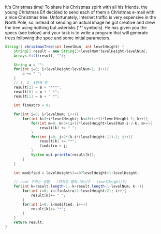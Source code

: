 It's Christmas time! To share his Christmas spirit with all his friends, the young Christmas Elf decided to send each of them a Christmas e-mail with a nice Christmas tree. Unfortunately, Internet traffic is very expensive in the North Pole, so instead of sending an actual image he got creative and drew the tree using nothing but asterisks ('*' symbols). He has given you the specs (see below) and your task is to write a program that will generate trees following the spec and some initial parameters.
```java
String[] christmasTree(int levelNum, int levelHeight) {
    String[] result = new String[3+levelNum*levelHeight+levelNum];
    Arrays.fill(result, "");
    
    String a = "";
    for(int i=0; i<levelHeight+levelNum-1; i++){
        a += " ";
    }
    // 1, 2, 3번째 층
    result[2] = a + "***";
    result[0] = a + " *";
    result[1] = a + " *";
    
    int finAstro = 0;    
    
    for(int i=0; i<levelNum; i++){        
        for(int k=3+i*levelHeight; k<=3+(i+1)*levelHeight-1; k++){
            for(int m=0; m<3+(i+1)*levelHeight+levelNum-i-2-k; m++){
                result[k] += " ";
            }
            for(int j=0; j<2*(k-i*(levelHeight-1))-1; j++){  
                result[k] += "*";   
                finAstro = j;
            }  
            System.out.println(result[k]);
        }        
    }    
    
    int modified = levelHeight%2==0?levelHeight+1:levelHeight;
    
    // root 구하는 방법 - (마지막 별의 개수/2 - levelHeight/2)
    for(int k=result.length-1; k>result.length-1-levelNum; k--){
        for(int i=0; i<(finAstro/2-levelHeight/2); i++){
            result[k]+= " ";
        }        
        for(int i=0; i<modified; i++){
            result[k]+= "*";
        }
    }    
    return result;
}
```